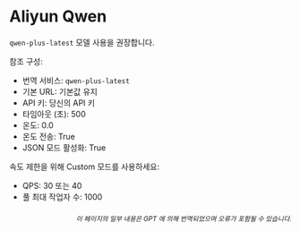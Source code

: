 # Aliyun Qwen

`qwen-plus-latest` 모델 사용을 권장합니다.

참조 구성:

- 번역 서비스: `qwen-plus-latest`
- 기본 URL: 기본값 유지
- API 키: 당신의 API 키
- 타임아웃 (초): 500
- 온도: 0.0
- 온도 전송: True
- JSON 모드 활성화: True

속도 제한을 위해 Custom 모드를 사용하세요:
- QPS: 30 또는 40
- 풀 최대 작업자 수: 1000

<div align="right"> 
<h6><small>이 페이지의 일부 내용은 GPT 에 의해 번역되었으며 오류가 포함될 수 있습니다.</small></h6>